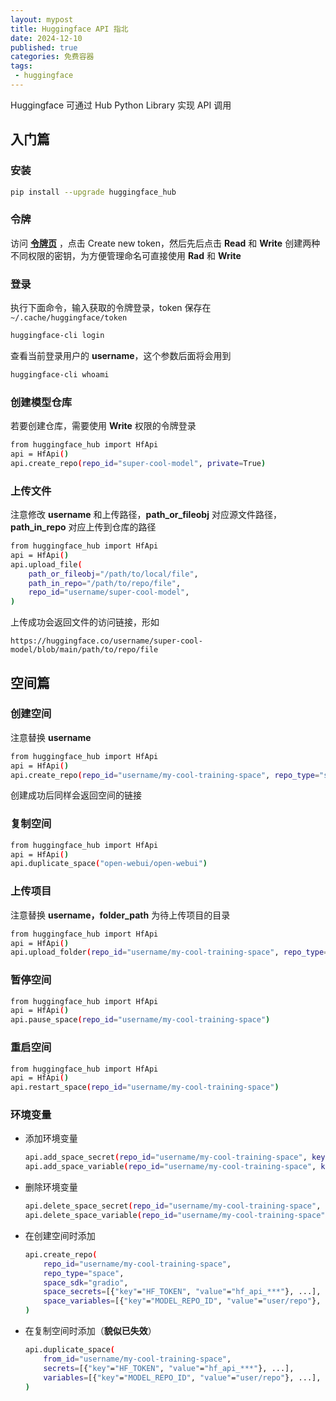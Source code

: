 ```yaml
---
layout: mypost
title: Huggingface API 指北
date: 2024-12-10
published: true
categories: 免费容器
tags: 
 - huggingface
---
```


Huggingface 可通过 Hub Python Library 实现 API 调用  

## 入门篇

### 安装

```bash
pip install --upgrade huggingface_hub
```

### 令牌

访问 [**令牌页**](https://huggingface.co/settings/tokens) ，点击 Create new token，然后先后点击 **Read** 和 **Write** 创建两种不同权限的密钥，为方便管理命名可直接使用 **Rad** 和 **Write**

### 登录

执行下面命令，输入获取的令牌登录，token 保存在 `~/.cache/huggingface/token`

```bash
huggingface-cli login
```

查看当前登录用户的 **username**，这个参数后面将会用到

```bash
huggingface-cli whoami
```

### 创建模型仓库

若要创建仓库，需要使用 **Write** 权限的令牌登录

```bash
from huggingface_hub import HfApi
api = HfApi()
api.create_repo(repo_id="super-cool-model", private=True)
```

### 上传文件

注意修改 **username** 和上传路径，**path\_or\_fileobj** 对应源文件路径，**path\_in\_repo** 对应上传到仓库的路径

```bash
from huggingface_hub import HfApi
api = HfApi()
api.upload_file(
    path_or_fileobj="/path/to/local/file",
    path_in_repo="/path/to/repo/file",
    repo_id="username/super-cool-model",
)
```

上传成功会返回文件的访问链接，形如

    https://huggingface.co/username/super-cool-model/blob/main/path/to/repo/file

## 空间篇

### 创建空间

注意替换 **username**

```bash
from huggingface_hub import HfApi
api = HfApi()
api.create_repo(repo_id="username/my-cool-training-space", repo_type="space", space_sdk="gradio")
```

创建成功后同样会返回空间的链接

### 复制空间

```bash
from huggingface_hub import HfApi
api = HfApi()
api.duplicate_space("open-webui/open-webui")
```

### 上传项目

注意替换 **username，folder\_path** 为待上传项目的目录

```bash
from huggingface_hub import HfApi
api = HfApi()
api.upload_folder(repo_id="username/my-cool-training-space", repo_type="space", folder_path="src/")
```

### 暂停空间

```bash
from huggingface_hub import HfApi
api = HfApi()
api.pause_space(repo_id="username/my-cool-training-space")
```

### 重启空间

```bash
from huggingface_hub import HfApi
api = HfApi()
api.restart_space(repo_id="username/my-cool-training-space")
```

### 环境变量

-   添加环境变量
    
    ```bash
    api.add_space_secret(repo_id="username/my-cool-training-space", key="HF_TOKEN", value="hf_api_***")
    api.add_space_variable(repo_id="username/my-cool-training-space", key="MODEL_REPO_ID", value="user/repo")
    ```
    
-   删除环境变量
    
    ```bash
    api.delete_space_secret(repo_id="username/my-cool-training-space", key="HF_TOKEN")
    api.delete_space_variable(repo_id="username/my-cool-training-space", key="MODEL_REPO_ID")
    ```
    
-   在创建空间时添加
    
    ```bash
    api.create_repo(
        repo_id="username/my-cool-training-space",
        repo_type="space",
        space_sdk="gradio",
        space_secrets=[{"key"="HF_TOKEN", "value"="hf_api_***"}, ...],
        space_variables=[{"key"="MODEL_REPO_ID", "value"="user/repo"}, ...],
    )
    ```
    
-   在复制空间时添加（**貌似已失效**）
    
    ```bash
    api.duplicate_space(
        from_id="username/my-cool-training-space",
        secrets=[{"key"="HF_TOKEN", "value"="hf_api_***"}, ...],
        variables=[{"key"="MODEL_REPO_ID", "value"="user/repo"}, ...],
    )
    ```
    